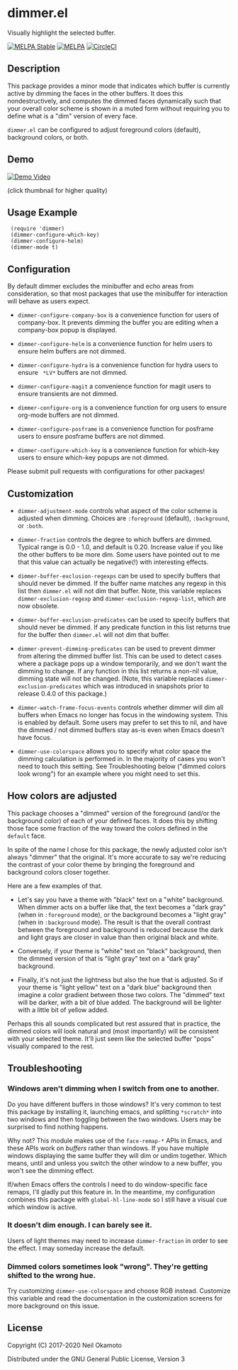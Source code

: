 # dimmer.el

Visually highlight the selected buffer.

[![MELPA Stable](https://stable.melpa.org/packages/dimmer-badge.svg)](https://stable.melpa.org/#/dimmer)
[![MELPA](https://melpa.org/packages/dimmer-badge.svg)](https://melpa.org/#/dimmer)
[![CircleCI](https://img.shields.io/circleci/project/github/gonewest818/dimmer.el.svg)](https://circleci.com/gh/gonewest818/dimmer.el)

## Description

This package provides a minor mode that indicates which buffer is
currently active by dimming the faces in the other buffers.  It does
this nondestructively, and computes the dimmed faces dynamically such
that your overall color scheme is shown in a muted form without
requiring you to define what is a "dim" version of every face.

`dimmer.el` can be configured to adjust foreground colors (default),
background colors, or both.

## Demo

[![Demo Video](https://github.com/gonewest818/dimmer.el/raw/master/doc/dimmer-demo.gif)](https://github.com/gonewest818/dimmer.el/raw/master/doc/dimmer-demo.webm)

(click thumbnail for higher quality)

## Usage Example

     (require 'dimmer)
     (dimmer-configure-which-key)
     (dimmer-configure-helm)
     (dimmer-mode t)

## Configuration

By default dimmer excludes the minibuffer and echo areas from
consideration, so that most packages that use the minibuffer for
interaction will behave as users expect.

* `dimmer-configure-company-box` is a convenience function for users
of company-box.  It prevents dimming the buffer you are editing when a
company-box popup is displayed.

* `dimmer-configure-helm` is a convenience function for helm users to
ensure helm buffers are not dimmed.

* `dimmer-configure-hydra` is a convenience function for hydra users
to ensure ` *LV*` buffers are not dimmed.

* `dimmer-configure-magit` a convenience function for magit users to
ensure transients are not dimmed.

* `dimmer-configure-org` is a convenience function for org users to
ensure org-mode buffers are not dimmed.

* `dimmer-configure-posframe` is a convenience function for posframe
users to ensure posframe buffers are not dimmed.

* `dimmer-configure-which-key` is a convenience function for which-key
users to ensure which-key popups are not dimmed.

Please submit pull requests with configurations for other packages!

## Customization

* `dimmer-adjustment-mode` controls what aspect of the color scheme is
adjusted when dimming.  Choices are `:foreground` (default),
`:background`, or `:both`. 

* `dimmer-fraction` controls the degree to which buffers are dimmed.
Typical range is 0.0 - 1.0, and default is 0.20.  Increase value if
you like the other buffers to be more dim.  Some users have pointed
out to me that this value can actually be negative(!) with interesting
effects.

* `dimmer-buffer-exclusion-regexps` can be used to specify buffers
that should never be dimmed.  If the buffer name matches any regexp in
this list then `dimmer.el` will not dim that buffer.  Note, this
variable replaces `dimmer-exclusion-regexp` and
`dimmer-exclusion-regexp-list`, which are now obsolete.

* `dimmer-buffer-exclusion-predicates` can be used to specify buffers
that should never be dimmed.  If any predicate function in this list
returns true for the buffer then `dimmer.el` will not dim that buffer.

* `dimmer-prevent-dimming-predicates` can be used to prevent dimmer from
altering the dimmed buffer list.  This can be used to detect cases
where a package pops up a window temporarily, and we don't want the
dimming to change.  If any function in this list returns a non-nil
value, dimming state will not be changed. (Note, this variable replaces
`dimmer-exclusion-predicates` which was introduced in snapshots prior
to release 0.4.0 of this package.)

* `dimmer-watch-frame-focus-events` controls whether dimmer will dim all
buffers when Emacs no longer has focus in the windowing system. This
is enabled by default. Some users may prefer to set this to nil, and
have the dimmed / not dimmed buffers stay as-is even when Emacs
doesn't have focus.

* `dimmer-use-colorspace` allows you to specify what color space the
dimming calculation is performed in. In the majority of cases you
won't need to touch this setting. See Troubleshooting below ("dimmed
colors look wrong") for an example where you might need to set this.

## How colors are adjusted

This package chooses a "dimmed" version of the foreground (and/or the
background color) of each of your defined faces.  It does this by
shifting those face some fraction of the way toward the colors defined
in the `default` face.

In spite of the name I chose for this package, the newly adjusted
color isn't always "dimmer" that the original. It's more accurate to
say we're reducing the contrast of your color theme by bringing the
foreground and background colors closer together.

Here are a few examples of that.

* Let's say you have a theme with "black" text on a "white"
  background. When dimmer acts on a buffer like that, the text becomes
  a "dark gray" (when in `:foreground` mode), or the background
  becomes a "light gray" (when in `:background` mode). The result is
  that the overall contrast between the foreground and background is
  reduced because the dark and light grays are closer in value than
  then original black and white.
  
* Conversely, if your theme is "white" text on "black" background,
  then the dimmed version of that is "light gray" text on a "dark
  gray" background.

* Finally, it's not just the lightness but also the hue that is
  adjusted.  So if your theme is "light yellow" text on a "dark blue"
  background then imagine a color gradient between those two
  colors. The "dimmed" text will be darker, with a bit of blue
  added. The background will be lighter with a little bit of yellow
  added.

Perhaps this all sounds complicated but rest assured that in practice,
the dimmed colors will look natural and (most importantly) will be
consistent with your selected theme.  It'll just seem like the selected
buffer "pops" visually compared to the rest.

## Troubleshooting

### Windows aren't dimming when I switch from one to another.

Do you have different buffers in those windows? It's very common to
test this package by installing it, launching emacs, and splitting
`*scratch*` into two windows and then toggling between the two
windows. Users may be surprised to find nothing happens.

Why not? This module makes use of the `face-remap-*` APIs in Emacs,
and these APIs work on *buffers* rather than windows. If you have
multiple windows displaying the same buffer they will dim or undim
together. Which means, until and unless you switch the other window to
a new buffer, you won't see the dimming effect.

If/when Emacs offers the controls I need to do window-specific face
remaps, I'll gladly put this feature in. In the meantime, my
configuration combines this package with `global-hl-line-mode` so I
still have a visual cue which window is active.

### It doesn't dim enough. I can barely see it.

Users of light themes may need to increase `dimmer-fraction` in order
to see the effect. I may someday increase the default.

### Dimmed colors sometimes look "wrong". They're getting shifted to the wrong hue.

Try customizing `dimmer-use-colorspace` and choose RGB
instead. Customize this variable and read the documentation in the
customization screens for more background on this issue.

## License

Copyright (C) 2017-2020 Neil Okamoto

Distributed under the GNU General Public License, Version 3

